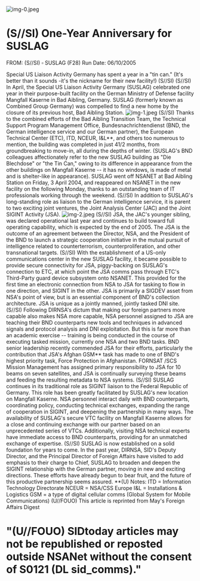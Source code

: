 ![img-0.jpeg](img-0.jpeg)

# (S//SI) One-Year Anniversary for SUSLAG 

FROM: (S//SI) $\square$ SUSLAG (F28)
Run Date: 06/10/2005

Special US Liaison Activity Germany has spent a year in a "tin can." (It's better than it sounds -it's the nickname for their new facility!) (S//SI)
(S//SI) In April, the Special US Liaison Activity Germany (SUSLAG) celebrated one year in their purpose-built facility on the German Ministry of Defense facility Mangfall Kaserne in Bad Aibling, Germany. SUSLAG (formerly known as Combined Group Germany) was compelled to find a new home by the closure of its previous host, Bad Aibling Station.
![img-1.jpeg](img-1.jpeg)
(S//SI) Thanks to the combined efforts of the Bad Aibling Transition Team, the Technical Support Program Management Office, Bundesnachrichtendienst (BND, the German intelligence service and our German partner), the European Technical Center (ETC), ITD, NCEUR, I\&L**, and others too numerous to mention, the building was completed in just $41 / 2$ months, from groundbreaking to move-in, all during the depths of winter. (SUSLAG's BND colleagues affectionately refer to the new SUSLAG building as "Die Blechdose" or "the Tin Can," owing to its difference in appearance from the other buildings on Mangfall Kaserne -- it has no windows, is made of metal and is shelter-like in appearance). SUSLAG went off NSANET at Bad Aibling Station on Friday, 3 April 2004, and reappeared on NSANET in the new facility on the following Monday, thanks to an outstanding team of IT professionals working through the weekend.
(S//SI) In addition to SUSLAG's long-standing role as liaison to the German intelligence service, it is parent to two exciting joint ventures, the Joint Analysis Center (JAC) and the Joint SIGINT Activity (JSA).
![img-2.jpeg](img-2.jpeg)
(S//SI) JSA, the JAC's younger sibling, was declared operational last year and continues to build toward full operating capability, which is expected by the end of 2005. The JSA is the outcome of an agreement between the Director, NSA, and the President of the BND to launch a strategic cooperation initiative in the mutual pursuit of intelligence related to counterterrorism, counterproliferation, and other transnational targets.
(S//SI) With the establishment of a US-only communications center in the new SUSLAG facility, it became possible to provide secure connectivity for JSA, piggy-backing on SUSLAG's connection to ETC, at which point the JSA comms pass through ETC's Third-Party guard device subsystem onto NSANET. This provided for the first time an electronic connection from NSA to JSA for tasking to flow in one direction, and SIGINT in the other. JSA is primarily a SIGDEV asset from NSA's point of view, but is an essential component of BND's collection architecture. JSA is unique as a jointly manned, jointly tasked DNI site.
(S//SI) Following DIRNSA's dictum that making our foreign partners more capable also makes NSA more capable, NSA personnel assigned to JSA are teaching their BND counterparts new tools and techniques in advanced signals and protocol analysis and DNI exploitation. But this is far more than an academic exercise -- training is being conducted in the course of executing tasked mission, currently one NSA and two BND tasks. BND senior leadership recently commended JSA for their efforts, particularly the contribution that JSA's Afghan GSM** task has made to one of BND's highest priority task, Force Protection in Afghanistan. FORNSAT /SCS Mission Management has assigned primary responsibility to JSA for 10 beams on seven satellites, and JSA is continually surveying these beams and feeding the resulting metadata to NSA systems.
(S//SI) SUSLAG continues in its traditional role as SIGINT liaison to the Federal Republic of Germany. This role has been greatly facilitated by SUSLAG's new location on Mangfall Kaserne. NSA personnel interact daily with BND counterparts, coordinating policy, conducting technical exchanges, expanding the range of cooperation in SIGINT, and deepening the partnership in many ways. The availability of SUSLAG's secure VTC facility on Mangfall Kaserne allows for a close and continuing exchange with our partner based on an unprecedented series of VTCs. Additionally, visiting NSA technical experts have immediate access to BND counterparts, providing for an unmatched exchange of expertise.
(S//SI) SUSLAG is now established on a solid foundation for years to come. In the past year, DIRNSA, SID's Deputy Director, and the Principal Director of Foreign Affairs have visited to add emphasis to their charge to Chief, SUSLAG to broaden and deepen the SIGINT relationship with the German partner, moving in new and exciting directions. These efforts have already begun to bear fruit, and the future of this productive partnership seems assured.
**(U) Notes:
ITD = Information Technology Directorate
NCEUR = NSA/CSS Europe
I\&L = Installations \& Logistics
GSM = a type of digital cellular comms (Global System for Mobile Communications)
(U//FOUO) This article is reprinted from May's Foreign Affairs Digest

# "(U//FOUO) SIDtoday articles may not be republished or reposted outside NSANet without the consent of S0121 (DL sid_comms)."
